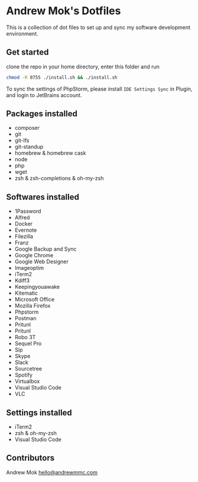 # Andrew Mok's Dotfiles

This is a collection of dot files to set up and sync my software development environment.

## Get started

clone the repo in your home directory, enter this folder and run
``` bash
chmod -R 0755 ./install.sh && ./install.sh
```

To sync the settings of PhpStorm, please install `IDE Settings Sync` in Plugin, and login to JetBrains account.

## Packages installed
* composer
* git
* git-lfs
* git-standup
* homebrew & homebrew cask
* node
* php
* wget
* zsh & zsh-completions & oh-my-zsh

## Softwares installed
* 1Password
* Alfred
* Docker
* Evernote
* Filezilla
* Franz
* Google Backup and Sync
* Google Chrome
* Google Web Designer
* Imageoptim
* iTerm2
* Kdiff3
* Keepingyouawake
* Kitematic
* Microsoft Office
* Mozilla Firefox
* Phpstorm
* Postman
* Pritunl
* Pritunl
* Robo 3T
* Sequel Pro
* Sip
* Skype
* Slack
* Sourcetree
* Spotify
* Virtualbox
* Visual Studio Code
* VLC

## Settings installed
* iTerm2
* zsh & oh-my-zsh
* Visual Studio Code

## Contributors

Andrew Mok <hello@andrewmmc.com>
